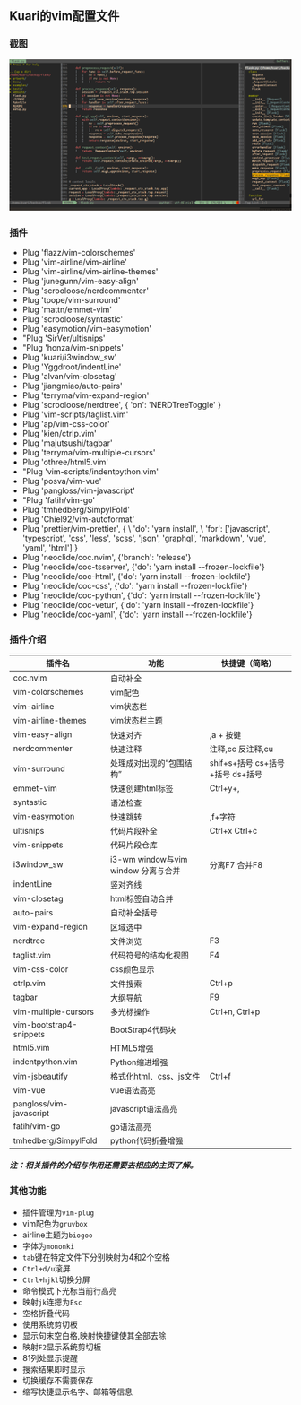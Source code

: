 ## Kuari的vim配置文件

### 截图
![my_vim](vimexample.png)

### 插件

* Plug 'flazz/vim-colorschemes'
* Plug 'vim-airline/vim-airline'
* Plug 'vim-airline/vim-airline-themes'
* Plug 'junegunn/vim-easy-align'
* Plug 'scrooloose/nerdcommenter'
* Plug 'tpope/vim-surround'
* Plug 'mattn/emmet-vim'                                                                                                 
* Plug 'scrooloose/syntastic'
* Plug 'easymotion/vim-easymotion'
* "Plug 'SirVer/ultisnips'
* "Plug 'honza/vim-snippets'
* Plug 'kuari/i3window_sw'
* Plug 'Yggdroot/indentLine'
* Plug 'alvan/vim-closetag'
* Plug 'jiangmiao/auto-pairs'
* Plug 'terryma/vim-expand-region'
* Plug 'scrooloose/nerdtree', { 'on':  'NERDTreeToggle' }
* Plug 'vim-scripts/taglist.vim'
* Plug 'ap/vim-css-color'
* Plug 'kien/ctrlp.vim'
* Plug 'majutsushi/tagbar'
* Plug 'terryma/vim-multiple-cursors'
* Plug 'othree/html5.vim'
* "Plug 'vim-scripts/indentpython.vim'
* Plug 'posva/vim-vue'
* Plug 'pangloss/vim-javascript'
* "Plug 'fatih/vim-go'
* Plug 'tmhedberg/SimpylFold'
* Plug 'Chiel92/vim-autoformat'
* Plug 'prettier/vim-prettier', {
  \ 'do': 'yarn install',
  \ 'for': ['javascript', 'typescript', 'css', 'less', 'scss', 'json', 'graphql', 'markdown', 'vue', 'yaml', 'html'] }
* Plug 'neoclide/coc.nvim', {'branch': 'release'}
* Plug 'neoclide/coc-tsserver', {'do': 'yarn install --frozen-lockfile'}
* Plug 'neoclide/coc-html', {'do': 'yarn install --frozen-lockfile'}
* Plug 'neoclide/coc-css', {'do': 'yarn install --frozen-lockfile'}
* Plug 'neoclide/coc-python', {'do': 'yarn install --frozen-lockfile'}
* Plug 'neoclide/coc-vetur', {'do': 'yarn install --frozen-lockfile'}
* Plug 'neoclide/coc-yaml', {'do': 'yarn install --frozen-lockfile'}


### 插件介绍

| 插件名 | 功能 | 快捷键（简略） |
| ------ | ------ | ------ |
| coc.nvim | 自动补全 | |
| vim-colorschemes | vim配色 | |
| vim-airline | vim状态栏 | |
| vim-airline-themes | vim状态栏主题 | |
| vim-easy-align | 快速对齐 | ,a + 按键 |
| nerdcommenter | 快速注释 | 注释,cc 反注释,cu |
| vim-surround | 处理成对出现的“包围结构” | shif+s+括号 cs+括号+括号 ds+括号 |
| emmet-vim | 快速创建html标签 | Ctrl+y+, |
| syntastic | 语法检查 | |
| vim-easymotion | 快速跳转 | ,f+字符 |
| ultisnips | 代码片段补全 | Ctrl+x Ctrl+c |
| vim-snippets | 代码片段仓库 | |
| i3window_sw | i3-wm window与vim window 分离与合并 | 分离F7 合并F8 |
| indentLine | 竖对齐线 | |
| vim-closetag | html标签自动合并 | |
| auto-pairs | 自动补全括号 | |
| vim-expand-region | 区域选中 | |
| nerdtree | 文件浏览 | F3 |
| taglist.vim | 代码符号的结构化视图 | F4 |
| vim-css-color | css颜色显示 | |
| ctrlp.vim | 文件搜索 | Ctrl+p |
| tagbar | 大纲导航 | F9 |
| vim-multiple-cursors | 多光标操作 | Ctrl+n, Ctrl+p |
| vim-bootstrap4-snippets | BootStrap4代码块 |  |
| html5.vim | HTML5增强 |  |
| indentpython.vim | Python缩进增强 |  |
| vim-jsbeautify | 格式化html、css、js文件 | Ctrl+f |
| vim-vue | vue语法高亮 | |
| pangloss/vim-javascript | javascript语法高亮 | |
| fatih/vim-go | go语法高亮 | |
| tmhedberg/SimpylFold | python代码折叠增强 | |

##### 注：相关插件的介绍与作用还需要去相应的主页了解。

### 其他功能

* 插件管理为`vim-plug`
* vim配色为`gruvbox`
* airline主题为`biogoo`
* 字体为`mononki`
* `tab`键在特定文件下分别映射为4和2个空格
* `Ctrl+d/u`滚屏
* `Ctrl+hjkl`切换分屏
* 命令模式下光标当前行高亮
* 映射`jk`连摁为`Esc`
* 空格折叠代码
* 使用系统剪切板
* 显示句末空白格,映射快捷键使其全部去除
* 映射`F2`显示系统剪切板
* 81列处显示提醒
* 搜索结果即时显示
* 切换缓存不需要保存
* 缩写快捷显示名字、邮箱等信息
